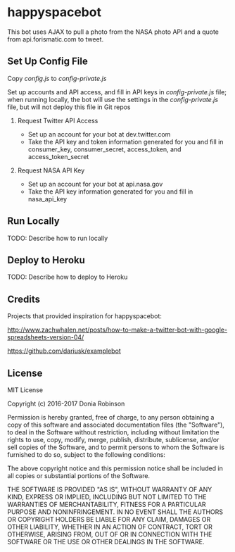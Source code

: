 # happyspacebot

This bot uses AJAX to pull a photo from the NASA photo API and a quote from api.forismatic.com to tweet.

## Set Up Config File

Copy *config.js* to *config-private.js*

Set up accounts and API access, and fill in API keys in *config-private.js* file; when running locally, the bot will use the settings in the *config-private.js* file, but will not deploy this file in Git repos

1. Request Twitter API Access
    * Set up an account for your bot at dev.twitter.com
    * Take the API key and token information generated for you and fill in consumer_key, consumer_secret, access_token, and access_token_secret

2. Request NASA API Key
    * Set up an account for your bot at api.nasa.gov
    * Take the API key information generated for you and fill in nasa_api_key

## Run Locally

TODO: Describe how to run locally

## Deploy to Heroku

TODO: Describe how to deploy to Heroku

## Credits

Projects that provided inspiration for happyspacebot:

http://www.zachwhalen.net/posts/how-to-make-a-twitter-bot-with-google-spreadsheets-version-04/

https://github.com/dariusk/examplebot

## License

MIT License

Copyright (c) 2016-2017 Donia Robinson

Permission is hereby granted, free of charge, to any person obtaining a copy of this software and associated documentation files (the "Software"), to deal in the Software without restriction, including without limitation the rights to use, copy, modify, merge, publish, distribute, sublicense, and/or sell copies of the Software, and to permit persons to whom the Software is furnished to do so, subject to the following conditions:

The above copyright notice and this permission notice shall be included in all copies or substantial portions of the Software.

THE SOFTWARE IS PROVIDED "AS IS", WITHOUT WARRANTY OF ANY KIND, EXPRESS OR IMPLIED, INCLUDING BUT NOT LIMITED TO THE WARRANTIES OF MERCHANTABILITY, FITNESS FOR A PARTICULAR PURPOSE AND NONINFRINGEMENT. IN NO EVENT SHALL THE AUTHORS OR COPYRIGHT HOLDERS BE LIABLE FOR ANY CLAIM, DAMAGES OR OTHER LIABILITY, WHETHER IN AN ACTION OF CONTRACT, TORT OR OTHERWISE, ARISING FROM, OUT OF OR IN CONNECTION WITH THE SOFTWARE OR THE USE OR OTHER DEALINGS IN THE SOFTWARE.